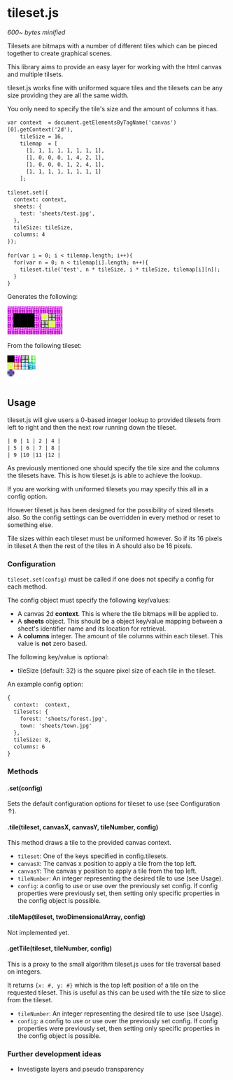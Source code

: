 # tileset.js

*600~ bytes minified*

Tilesets are bitmaps with a number of different tiles which can be pieced 
together to create graphical scenes.

This library aims to provide an easy layer for working with the html canvas 
and multiple tilsets. 

tileset.js works fine with uniformed square tiles and the tilesets can 
be any size providing they are all the same width.

You only need to specify the tile's size and the amount of columns it has.

    var context  = document.getElementsByTagName('canvas')[0].getContext('2d'),
        tileSize = 16,
        tilemap  = [
          [1, 1, 1, 1, 1, 1, 1, 1],
          [1, 0, 0, 0, 1, 4, 2, 1],
          [1, 0, 0, 0, 1, 2, 4, 1],
          [1, 1, 1, 1, 1, 1, 1, 1]
        ];

    tileset.set({
      context: context,
      sheets: {
        test: 'sheets/test.jpg',
      },
      tileSize: tileSize,
      columns: 4
    });

    for(var i = 0; i < tilemap.length; i++){
      for(var n = 0; n < tilemap[i].length; n++){
        tileset.tile('test', n * tileSize, i * tileSize, tilemap[i][n]);
      }
    }

Generates the following:

![Mapped tiles](https://github.com/AaronAcerboni/tileset.js/blob/master/example/outcome.png?raw=true)


From the following tileset:

![Tileset](https://github.com/AaronAcerboni/tileset.js/blob/master/example/sheets/test.jpg?raw=true)

## Usage

tileset.js will give users a 0-based integer lookup to provided tilesets from 
left to right and then the next row running down the tileset. 
       
    | 0 | 1 | 2 | 4 |
    | 5 | 6 | 7 | 8 |
    | 9 |10 |11 |12 |

As previously mentioned one should specify the tile size and the columns the 
tilesets have. This is how tileset.js is able to achieve the lookup.

If you are working with uniformed tilesets you may specify this all in a config 
option.

However tileset.js has been designed for the possibility of sized tilesets also.
So the config settings can be overridden in every method or reset to something 
else.

Tile sizes within each tileset must be uniformed however. So if its 16 pixels in 
tileset A then the rest of the tiles in A should also be 16 pixels.


### Configuration

`tileset.set(config)` must be called if one does not specify a config for each 
method.

The config object must specify the following key/values:

- A canvas 2d **context**. This is where the tile bitmaps will be applied to.
- A **sheets** object. This should be a object key/value mapping between a 
  sheet's identifier name and its location for retrieval.
- A **columns** integer. The amount of tile columns within each tileset. This 
  value is **not** zero based.

The following key/value is optional:

- tileSize (default: 32) is the square pixel size of each tile in the tileset.

An example config option:

    {
      context:  context,
      tilesets: {
        forest: 'sheets/forest.jpg',
        town: 'sheets/town.jpg'
      },
      tileSize: 8,
      columns: 6
    }

### Methods

#### .set(config)

Sets the default configuration options for tileset to use (see Configuration &uarr;).

#### .tile(tileset, canvasX, canvasY, tileNumber, config)

This method draws a tile to the provided canvas context.

- `tileset`: One of the keys specified in config.tilesets.
- `canvasX`: The canvas x position to apply a tile from the top left.
- `canvasY`: The canvas y position to apply a tile from the top left.
- `tileNumber`: An integer representing the desired tile to use (see Usage).
- `config`: a config to use or use over the previously set config. If config 
properties were previously set, then setting only specific properties in the 
config object is possible.

#### .tileMap(tileset, twoDimensionalArray, config)

Not implemented yet.

#### .getTile(tileset, tileNumber, config)

This is a proxy to the small algorithm tileset.js uses for tile traversal based 
on integers.

It returns `{x: #, y: #}` which is the top left position of a tile on the 
requested tileset. This is useful as this can be used with the tile size to slice 
from the tileset.

- `tileNumber`: An integer representing the desired tile to use (see Usage).
- `config`: a config to use or use over the previously set config. If config 
properties were previously set, then setting only specific properties in the 
config object is possible.

### Further development ideas

- Investigate layers and pseudo transparency